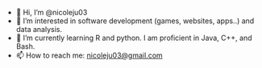 - 👋 Hi, I’m @nicoleju03
- 👀 I’m interested in software development (games, websites, apps..) and data analysis.
- 🌱 I’m currently learning R and python. I am proficient in Java, C++, and Bash.
- 📫 How to reach me: nicoleju03@gmail.com

<!---
nicoleju03/nicoleju03 is a ✨ special ✨ repository because its `README.md` (this file) appears on your GitHub profile.
You can click the Preview link to take a look at your changes.
--->
